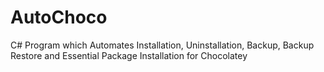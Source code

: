 # AutoChoco
C# Program which Automates Installation, Uninstallation, Backup, Backup Restore and Essential Package Installation for Chocolatey
